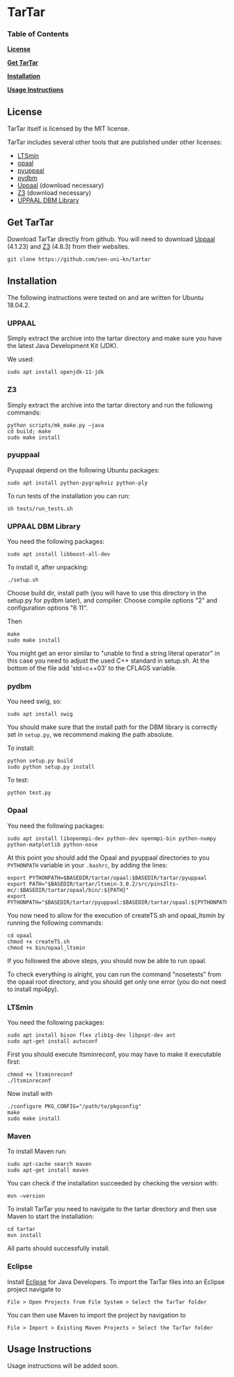 ﻿

# TarTar

### Table of Contents
**[License](#license)**

**[Get TarTar](#get-tartar)**

**[Installation](#installation)**

**[Usage Instructions](#usage-instructions)**

## License
TarTar itself is licensed by the MIT license.
 
 TarTar includes several other tools that are published under other licenses:
 - [LTSmin](https://ltsmin.utwente.nl/)
 - [opaal](http://opaal-modelchecker.com/opaal-ltsmin/)
 - [pyuppaal](https://launchpad.net/pyuppaal)
 - [pydbm](http://people.cs.aau.dk/~adavid/UDBM/)
 - [Uppaal](http://www.uppaal.org/) (download necessary)
 - [Z3](https://github.com/Z3Prover/z3) (download necessary)
 - [UPPAAL DBM Library](http://people.cs.aau.dk/~adavid/UDBM/)

## Get TarTar
Download TarTar directly from github. You will need to download [Uppaal](http://www.uppaal.org/) (4.1.23) and [Z3](https://github.com/Z3Prover/z3/releases/tag/z3-4.8.3) (4.8.3) from their websites.
```
git clone https://github.com/sen-uni-kn/tartar
```

## Installation
The following instructions were tested on and are written for Ubuntu 18.04.2. 
### UPPAAL
Simply extract the archive into the tartar directory and make sure you have the latest Java Development Kit (JDK).

We used:
```
sudo apt install openjdk-11-jdk
```
### Z3
Simply extract the archive into the tartar directory and run the following commands:
```
python scripts/mk_make.py –java
cd build; make
sudo make install
```
### pyuppaal
Pyuppaal depend on the following Ubuntu packages:
```
sudo apt install python-pygraphviz python-ply
```
To run tests of the installation you can run:
```
sh tests/run_tests.sh
```
### UPPAAL DBM Library
You need the following packages:
```
sudo apt install libboost-all-dev
```
To install it, after unpacking:
```
./setup.sh
```
Choose build dir, install path (you will have to use this directory in the setup.py for pydbm later), and compiler.
Choose compile options "2" and configuration options "6 11".

Then
```
make
sudo make install
```
You might get an error similar to "unable to find a string literal operator" in this case you need to adjust the used C++ standard in setup.sh. At the bottom of the file add 'std=c++03' to the CFLAGS variable.

### pydbm
You need swig, so:
```
sudo apt install swig
```
You should make sure that the install path for the DBM library is correctly set in `setup.py`, we recommend making the path absolute.

To install:
```
python setup.py build
sudo python setup.py install
```
To test:
```
python test.py
```
### Opaal
You need the following packages:
```
sudo apt install libopenmpi-dev python-dev openmpi-bin python-numpy python-matplotlib python-nose
```
At this point you should add the Opaal and pyuppaal directories to you `PYTHONPATH` variable in your `.bashrc`, by adding the lines:
```
export PYTHONPATH=$BASEDIR/tartar/opaal:$BASEDIR/tartar/pyuppaal
export PATH="$BASEDIR/tartar/ltsmin-3.0.2/src/pins2lts-mc/:$BASEDIR/tartar/opaal/bin/:${PATH}"
export PYTHONPATH="$BASEDIR/tartar/pyuppaal:$BASEDIR/tartar/opaal:${PYTHONPATH}"
```
You now need to allow for the execution of createTS.sh and opaal_ltsmin by running the following commands:
```
cd opaal
chmod +x createTS.sh
chmod +x bin/opaal_ltsmin
```

If you followed the above steps, you should now be able to run opaal.

To check everything is alright, you can run the command "nosetests" from the opaal root directory, and you should get only one error (you do not need to install mpi4py).

### LTSmin
You need the following packages:
```
sudo apt install bison flex zlib1g-dev libpopt-dev ant
sudo apt-get install autoconf
```
First you should execute ltsminreconf, you may have to make it executable first:
```
chmod +x ltsminreconf
./ltsminreconf
```
Now install with
```
./configure PKG_CONFIG="/path/to/pkgconfig"
make
sudo make install
```

### Maven
To install Maven run:
```
sudo apt-cache search maven
sudo apt-get install maven
```
You can check if the installation succeeded by checking the version with:
```
mvn –version
```
To install TarTar you need to navigate to the tartar directory and then use Maven to start the installation:
```
cd tartar
mvn install
```
All parts should successfully install.

### Eclipse
Install [Eclipse](https://www.eclipse.org/downloads/) for Java Developers.
To import the TarTar files into an Eclipse project navigate to
```
File > Open Projects from File System > Select the TarTar folder
```
You can then use Maven to import the project by navigation to
```
File > Import > Existing Maven Projects > Select the TarTar folder
```

## Usage Instructions
Usage instructions will be added soon.
